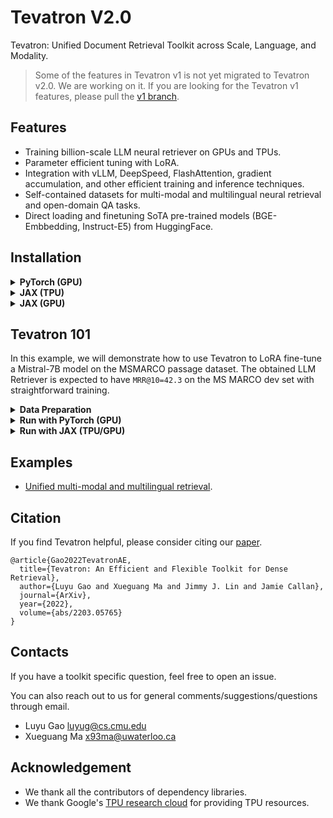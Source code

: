 # Tevatron V2.0
Tevatron: Unified Document Retrieval Toolkit across Scale, Language, and Modality.

> Some of the features in Tevatron v1 is not yet migrated to Tevatron v2.0. We are working on it.
> If you are looking for the Tevatron v1 features, please pull the [v1 branch](https://github.com/texttron/tevatron/tree/tevatron-v1).

## Features
- Training billion-scale LLM neural retriever on GPUs and TPUs.
- Parameter efficient tuning with LoRA.
- Integration with vLLM, DeepSpeed, FlashAttention, gradient accumulation, and other efficient training and inference techniques.
- Self-contained datasets for multi-modal and multilingual neural retrieval and open-domain QA tasks.
- Direct loading and finetuning SoTA pre-trained models (BGE-Embbedding, Instruct-E5) from HuggingFace.

## Installation

<details><summary><b>PyTorch (GPU)</b></summary>

0. Clone the repository.
1. Install PyTorch based on your CUDA version from [PyTorch](https://pytorch.org/get-started/locally/).
2. Install dependencies and Tevatron.
```bash
pip install transformers datasets peft
pip install deepspeed accelerate
pip install faiss-cpu
pip install -e .
```


</details>
<details><summary><b>JAX (TPU)</b></summary>

0. Clone the repository.
1. Install JAX by following the [official guide](https://jax.readthedocs.io/en/latest/installation.html#pip-installation-google-cloud-tpu)
2. Install dependencies
```bash
pip install transformers datasets
pip install flax optax
```
3. Install Magix and GradCache
```bash
git clone https://github.com/luyug/magix.git
cd magix && pip install -e . && cd ..
git clone https://github.com/luyug/GradCache.git
cd GradCache && pip install -e . && cd ..
```

4. Install Tevatron
```bash
pip install -e .
```

</details>
<details><summary><b>JAX (GPU)</b></summary>

To run the JAX implementation of Tevatron on GPU, we encourage using the jax-toolbox [jax container](https://github.com/NVIDIA/JAX-Toolbox/pkgs/container/jax) image from NVIDIA.

Below is a Dockerfile example to set up Tevatron on top of the jax container.
```Dockerfile
FROM ghcr.io/nvidia/jax:jax-2024-03-08

RUN apt-get update && \
    apt-get install -y --no-install-recommends python3-pip && \
    apt-get clean && \
    rm -rf /var/lib/apt/lists/* && \
    pip install --no-cache-dir transformers sentencepiece simple_parsing datasets orbax==0.4.8 && \
    pip install --no-cache-dir torch --index-url https://download.pytorch.org/whl/cpu

RUN git clone https://github.com/luyug/magix.git && \
    cd magix && pip install -e . && cd .. && \
    git clone https://github.com/luyug/GradCache.git \
    cd GradCache && pip install -e . && cd .. \
    git clone https://github.com/texttron/tevatron.git && \
    cd tevatron && pip install -e .
```




</details>



## Tevatron 101
In this example, we will demonstrate how to use Tevatron to LoRA fine-tune a Mistral-7B model on the MSMARCO passage dataset. The obtained LLM Retriever is expected to have `MRR@10=42.3` on the MS MARCO dev set with straightforward training.

<details><summary><b>Data Preparation</b></summary>

Tevatron takes training or inference data in `jsonl` format with each line organized as a json object as follows:
### 1. Training Data
```json
{
   "query_id": "<query id>",
   "query_text": "<query text>",
   "query_image": "<query image>",
   "positive_document_ids": ["<passage id>", ...],
   "negative_document_ids": ["<passage id>", ...],
}
```
where the passages in `positive_passages` are the annotated relevant passages of the `query` 
and passages in `negative_passages` are usually non-relevant (hard negative) passages from top results of a retrieval system (e.g. BM25, DPR). Additional fields such as `answers` for QA datasets can be included as well.

#### 2. Corpus Data
```json
{
   "docid": "<document id>",
   "document_text": "<document text>",
   "document_image": "<document image>",
}
```
where each line represents a document in the corpus. 

Note that the image field for both training and corpus data are optional and can be omitted (i.e., pure textual modality retrieval).

### Self-Contained Dataset
Tevatron self-contained several commonlly used datasets for neural retrieval. 
(via [HuggingFace](https://huggingface.co/Tevatron)).
These datasets can downloaded automatically during training and encoding
by setting `--dataset_name <hgf dataset name>`.

In this example, we will use the self-contained dataset `Tevatron/msmarco-passage-aug` for training, whose hard negative passages are sampled from the mix of top200 BM25 and top200 CoCondenser results.

</details>


<details><summary><b>Run with PyTorch (GPU)</b></summary>

### Training

```bash
deepspeed --include localhost:0,1,2,3 --master_port 60000 --module tevatron.retriever.driver.train \
  --deepspeed deepspeed/ds_zero3_config.json \
  --output_dir retriever-mistral \
  --model_name_or_path mistralai/Mistral-7B-v0.1 \
  --lora \
  --lora_target_modules q_proj,k_proj,v_proj,o_proj,down_proj,up_proj,gate_proj \
  --save_steps 50 \
  --dataset_name Tevatron/msmarco-passage-aug \
  --query_prefix "Query: " \
  --passage_prefix "Passage: " \
  --bf16 \
  --pooling eos \
  --append_eos_token \
  --normalize \
  --temperature 0.01 \
  --per_device_train_batch_size 8 \
  --gradient_checkpointing \
  --train_group_size 16 \
  --learning_rate 1e-4 \
  --query_max_len 32 \
  --passage_max_len 156 \
  --num_train_epochs 1 \
  --logging_steps 10 \
  --overwrite_output_dir \
  --gradient_accumulation_steps 4
```

In batch passages per query: 8x4x16 = 512

Number of queries per update: 8x4x4 = 128

The above training setting tooks about 70 hours on 4xA6000 GPU.

Equivalent training tooks about 110 hours on 1xA100 GPU.



### Encoding

#### Query Encoding
```bash
EMBEDDING_OUTPUT_DIR=<folder to save query embedding>
CUDA_VISIBLE_DEVICES=4 python -m tevatron.retriever.driver.encode \
  --output_dir=temp \
  --model_name_or_path mistralai/Mistral-7B-v0.1 \
  --lora_name_or_path retriever-mistral \
  --lora \
  --query_prefix "Query: " \
  --passage_prefix "Passage: " \
  --bf16 \
  --pooling eos \
  --append_eos_token \
  --normalize \
  --encode_is_query \
  --per_device_eval_batch_size 128 \
  --query_max_len 32 \
  --passage_max_len 156 \
  --dataset_name Tevatron/msmarco-passage \
  --dataset_split dev \
  --encode_output_path $EMBEDDING_OUTPUT_DIR/query-dev.pkl
```

#### Corpus Encoding
```bash
EMBEDDING_OUTPUT_DIR=<folder to save query embedding>
for s in 0 1 2 3
do
gpuid=$s
CUDA_VISIBLE_DEVICES=$gpuid python -m tevatron.retriever.driver.encode \
  --output_dir=temp \
  --model_name_or_path mistralai/Mistral-7B-v0.1 \
  --lora_name_or_path retriever-mistral \
  --lora \
  --query_prefix "Query: " \
  --passage_prefix "Passage: " \
  --bf16 \
  --pooling eos \
  --append_eos_token \
  --normalize \
  --per_device_eval_batch_size 128 \
  --query_max_len 32 \
  --passage_max_len 156 \
  --dataset_name Tevatron/msmarco-passage-corpus \
  --dataset_number_of_shards 4 \
  --dataset_shard_index ${s} \
  --encode_output_path $EMBEDDING_OUTPUT_DIR/corpus.${s}.pkl
done
```
> add & to the end of the command to run in the background in parallel.

### Retrieval
```bash
set -f && python -m tevatron.retriever.driver.search \
    --query_reps $EMBEDDING_OUTPUT_DIR/query-dev.pkl \
    --passage_reps $EMBEDDING_OUTPUT_DIR/corpus*.pkl \
    --depth 1000 \
    --batch_size 64 \
    --save_text \
    --save_ranking_to $EMBEDDING_OUTPUT_DIR/run.dev.txt
```

The output file is in the format of `<query_id> <passage_id> <score>` in each line.

</details>

<details><summary><b>Run with JAX (TPU/GPU)</b></summary>

### Training

> For GPU training, set `XLA_PYTHON_CLIENT_MEM_FRACTION=.95` and make sure the query and passage length are multiples of 64 if TransformersEngine is installed.

```bash
python -m tevatron.tevax.experimental.mp.train_lora  \
   --checkpoint_dir retriever-mistral-jax \
   --train_file Tevatron/msmarco-passage-aug \
   --model_name mistralai/Mistral-7B-v0.1 \
   --model_type mistral \
   --batch_size 128 \
   --num_target_passages 16 \
   --learning_rate 1e-4 \
   --seed 12345 \
   --mesh_shape 1 -1 \
   --weight_decay 0.00001 \
   --num_epochs 1 \
   --max_query_length 64 \
   --max_passage_length 128 \
   --pooling eos \
   --scale_by_dim True \
   --grad_cache \
   --passage_num_chunks 32 \
   --query_num_chunks 4
```

In batch passages per query: 128x16 = 2048

Number of queries per update: 128

The above training setting tooks about 35 hours on a v4-8 TPU VM.

Equivalent training tooks about 80 hours on 1xA100 GPU.

### Encoding

#### Query Encoding
```bash
python -m tevatron.tevax.experimental.mp.encode  \
   --model_type mistral \
   --model_name_or_path mistralai/Mistral-7B-v0.1 \
   --model_config_name_or_path mistralai/Mistral-7B-v0.1 \
   --tokenizer_name_or_path mistralai/Mistral-7B-v0.1 \
   --dataset_name_or_path Tevatron/msmarco-passage \
   --split dev \
   --output_dir $EMBEDDING_OUTPUT_DIR/query-embedding \
   --batch_size 32 \
   --input_type query \
   --max_seq_length 64 \
   --mesh_shape 1 -1 \
   --lora retriever-mistral-jax/lora \
   --scale_by_dim
```

#### Corpus Encoding
```bash
python -m tevatron.tevax.experimental.mp.encode  \
   --model_type mistral \
   --model_name_or_path mistralai/Mistral-7B-v0.1 \
   --model_config_name_or_path mistralai/Mistral-7B-v0.1 \
   --tokenizer_name_or_path mistralai/Mistral-7B-v0.1 \
   --dataset_name_or_path Tevatron/msmarco-passage-corpus \
   --output_dir $EMBEDDING_OUTPUT_DIR/corpus-embedding \
   --batch_size 32 \
   --input_type passage \
   --max_seq_length 128 \
   --mesh_shape 1 -1 \
   --lora retriever-mistral-jax/lora \
   --scale_by_dim
```

### Retrieval
```bash
set -f && python -m tevatron.retriever.driver.search \
    --query_reps $EMBEDDING_OUTPUT_DIR/query-embedding/*.pkl \
    --passage_reps $EMBEDDING_OUTPUT_DIR/corpus-embedding/*.pkl \
    --depth 1000 \
    --batch_size 64 \
    --save_text \
    --save_ranking_to $EMBEDDING_OUTPUT_DIR/run.dev.txt
```

The output file is in the format of `<query_id> <passage_id> <score>` in each line.

</details>

## Examples
+ [Unified multi-modal and multilingual retrieval](./examples/multimodal/README.md).

## Citation
If you find Tevatron helpful, please consider citing our [paper](https://arxiv.org/abs/2203.05765).
```
@article{Gao2022TevatronAE,
  title={Tevatron: An Efficient and Flexible Toolkit for Dense Retrieval},
  author={Luyu Gao and Xueguang Ma and Jimmy J. Lin and Jamie Callan},
  journal={ArXiv},
  year={2022},
  volume={abs/2203.05765}
}
```


## Contacts
If you have a toolkit specific question, feel free to open an issue. 

You can also reach out to us for general comments/suggestions/questions through email.
- Luyu Gao luyug@cs.cmu.edu
- Xueguang Ma x93ma@uwaterloo.ca


## Acknowledgement

* We thank all the contributors of dependency libraries.
* We thank Google's [TPU research cloud](https://sites.research.google/trc/about/) for providing TPU resources.
